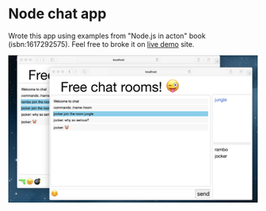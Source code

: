 # Node chat app

Wrote this app using examples from "Node.js in acton" book (isbn:1617292575).
Feel free to broke it on [live demo](http://chat.ilagnev.com/) site.

![](chat-preview.jpg)